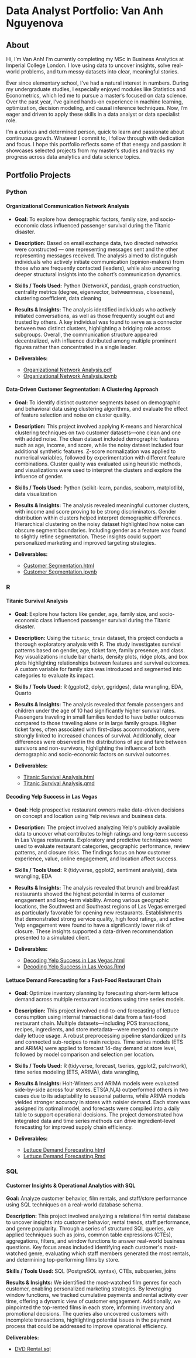 # Data Analyst Portfolio: Van Anh Nguyenova

## About

Hi, I’m Van Anh! I’m currently completing my MSc in Business Analytics at Imperial College London. I love using data to uncover insights, solve real-world problems, and turn messy datasets into clear, meaningful stories.

Ever since elementary school, I’ve had a natural interest in numbers. During my undergraduate studies, I especially enjoyed modules like Statistics and Econometrics, which led me to pursue a master’s focused on data science. Over the past year, I’ve gained hands-on experience in machine learning, optimization, decision modeling, and causal inference techniques. Now, I’m eager and driven to apply these skills in a data analyst or data specialist role.

I’m a curious and determined person, quick to learn and passionate about continuous growth. Whatever I commit to, I follow through with dedication and focus. I hope this portfolio reflects some of that energy and passion: it showcases selected projects from my master’s studies and tracks my progress across data analytics and data science topics.

## Portfolio Projects

### Python

#### Organizational Communication Network Analysis

- **Goal:**  To explore how demographic factors, family size, and socio-economic class influenced passenger survival during the Titanic disaster.

- **Description:**  Based on email exchange data, two directed networks were constructed — one representing messages sent and the other representing messages received. The analysis aimed to distinguish individuals who actively initiate communication (opinion-makers) from those who are frequently contacted (leaders), while also uncovering deeper structural insights into the cohort’s communication dynamics.

- **Skills / Tools Used:**  Python (NetworkX, pandas), graph construction, centrality metrics (degree, eigenvector, betweenness, closeness), clustering coefficient, data cleaning 

- **Results & Insights:**  The analysis identified individuals who actively initiated conversations, as well as those frequently sought out and trusted by others. A key individual was found to serve as a connector between two distinct clusters, highlighting a bridging role across subgroups. Overall, the communication structure appeared decentralized, with influence distributed among multiple prominent figures rather than concentrated in a single leader.

- **Deliverables:**
  - [Organizational Network Analysis.pdf](https://github.com/vananhngt/data-analyst-portfolio/blob/main/Organizational%20Network%20Analysis/Organizational%20Network%20Analysis.pdf)
  - [Organizational Network Analysis.ipynb](https://github.com/vananhngt/data-analyst-portfolio/blob/main/Organizational%20Network%20Analysis/Organizational%20Network%20Analysis.ipynb)


#### Data-Driven Customer Segmentation: A Clustering Approach
- **Goal:** To identify distinct customer segments based on demographic and behavioral data using clustering algorithms, and evaluate the effect of feature selection and noise on cluster quality.

- **Description:** This project involved applying K-means and hierarchical clustering techniques on two customer datasets—one clean and one with added noise. The clean dataset included demographic features such as age, income, and score, while the noisy dataset included four additional synthetic features. Z-score normalization was applied to numerical variables, followed by experimentation with different feature combinations. Cluster quality was evaluated using heuristic methods, and visualizations were used to interpret the clusters and explore the influence of gender.

- **Skills / Tools Used:** Python (scikit-learn, pandas, seaborn, matplotlib), data visualization

- **Results & Insights:** The analysis revealed meaningful customer clusters, with income and score proving to be strong discriminators. Gender distribution within clusters helped interpret demographic differences. Hierarchical clustering on the noisy dataset highlighted how noise can obscure segment boundaries. Including gender as a feature was found to slightly refine segmentation. These insights could support personalized marketing and improved targeting strategies.

- **Deliverables:**
  - [Customer Segmentation.html](https://vananhngt.github.io/data-analyst-portfolio/Customer_Segmentation.html)
  - [Customer Segmentation.ipynb](https://github.com/vananhngt/data-analyst-portfolio/blob/main/Customer%20Segmentation.ipynb)



### R

#### Titanic Survival Analysis

- **Goal:** Explore how factors like gender, age, family size, and socio-economic class influenced passenger survival during the Titanic disaster.

- **Description:** Using the `titanic_train` dataset, this project conducts a thorough exploratory analysis with R.  The study investigates survival patterns based on gender, age, ticket fare, family presence, and class. Key visualizations include bar charts, density plots, ridge plots, and box plots highlighting relationships between features and survival outcomes. A custom variable for family size was introduced and segmented into categories to evaluate its impact.

- **Skills / Tools Used:** R (ggplot2, dplyr, ggridges), data wrangling, EDA, Quarto

- **Results & Insights:** The analysis revealed that female passengers and children under the age of 10 had significantly higher survival rates. Passengers traveling in small families tended to have better outcomes compared to those traveling alone or in large family groups. Higher ticket fares, often associated with first-class accommodations, were strongly linked to increased chances of survival. Additionally, clear differences were observed in the distributions of age and fare between survivors and non-survivors, highlighting the influence of both demographic and socio-economic factors on survival outcomes.

- **Deliverables:**
  - [Titanic Survival Analysis.html](https://vananhngt.github.io/data-analyst-portfolio/Titanic-Survival-Analysis.html)
  - [Titanic Survival Analysis.qmd](https://github.com/vananhngt/data-analyst-portfolio/blob/main/Titanic%20Survival%20Analysis.qmd)


#### Decoding Yelp Success in Las Vegas

- **Goal:** Help prospective restaurant owners make data-driven decisions on concept and location using Yelp reviews and business data.

- **Description:** The project involved analyzing Yelp's publicly available data to uncover what contributes to high ratings and long-term success in Las Vegas restaurants. Exploratory and predictive techniques were used to evaluate restaurant categories, geographic performance, review patterns, and closure risks. The findings focus on how customer experience, value, online engagement, and location affect success.

- **Skills / Tools Used:** R (tidyverse, ggplot2, sentiment analysis), data wrangling, EDA

- **Results & Insights:** The analysis revealed that brunch and breakfast restaurants showed the highest potential in terms of customer engagement and long-term viability. Among various geographic locations, the Southwest and Southeast regions of Las Vegas emerged as particularly favorable for opening new restaurants. Establishments that demonstrated strong service quality, high food ratings, and active Yelp engagement were found to have a significantly lower risk of closure. These insights supported a data-driven recommendation presented to a simulated client.

- **Deliverables:**
  - [Decoding Yelp Success in Las Vegas.html](https://vananhngt.github.io/data-analyst-portfolio/Decoding_Yelp_Success_in_Las_Vegas.html)
  - [Decoding Yelp Success in Las Vegas.Rmd](https://github.com/vananhngt/data-analyst-portfolio/blob/main/Decoding%20Yelp%20Success%20in%20Las%20Vegas.Rmd)

#### Lettuce Demand Forecasting for a Fast-Food Restaurant Chain

- **Goal:** Optimize inventory planning by forecasting short-term lettuce demand across multiple restaurant locations using time series models.

- **Description:** This project involved end-to-end forecasting of lettuce consumption using internal transactional data from a fast-food restaurant chain. Multiple datasets—including POS transactions, recipes, ingredients, and store metadata—were merged to compute daily lettuce usage. A robust preprocessing pipeline standardized units and connected sub-recipes to main recipes. Time series models (ETS and ARIMA) were applied to forecast 14-day demand at store level, followed by model comparison and selection per location.

- **Skills / Tools Used:** R (tidyverse, forecast, tseries, ggplot2, patchwork), time series modeling (ETS, ARIMA), data wrangling, 

- **Results & Insights:** Holt-Winters and ARIMA models were evaluated side-by-side across four stores. ETS(A,N,A) outperformed others in two cases due to its adaptability to seasonal patterns, while ARIMA models yielded stronger accuracy in stores with noisier demand. Each store was assigned its optimal model, and forecasts were compiled into a daily table to support operational decisions. The project demonstrated how integrated data and time series methods can drive ingredient-level forecasting for improved supply chain efficiency.

- **Deliverables:**
  - [Lettuce Demand Forecasting.html](https://vananhngt.github.io/data-analyst-portfolio/Lettuce_Demand_Forecasting.html)
  - [Lettuce Demand Forecasting.Rmd](https://github.com/vananhngt/data-analyst-portfolio/blob/main/Lettuce%20Demand%20Forecasting.Rmd)


### SQL 

#### Customer Insights & Operational Analytics with SQL

**Goal:** Analyze customer behavior, film rentals, and staff/store performance using SQL techniques on a real-world database schema.

**Description:** This project involved analyzing a relational film rental database to uncover insights into customer behavior, rental trends, staff performance, and genre popularity. Through a series of structured SQL queries, we applied techniques such as joins, common table expressions (CTEs), aggregations, filters, and window functions to answer real-world business questions. Key focus areas included identifying each customer's most-watched genre, evaluating which staff members generated the most rentals, and determining top-performing films by store.

**Skills / Tools Used:** SQL (PostgreSQL syntax), CTEs, subqueries, joins

**Results & Insights:** We identified the most-watched film genres for each customer, enabling personalized marketing strategies. By leveraging window functions, we tracked cumulative payments and rental activity over time, offering a dynamic view of customer engagement. Additionally, we pinpointed the top-rented films in each store, informing inventory and promotional decisions. The queries also uncovered customers with incomplete transactions, highlighting potential issues in the payment process that could be addressed to improve operational efficiency.

**Deliverables:**
  - [DVD Rental.sql](https://github.com/vananhngt/data-analyst-portfolio/blob/main/DVD%20Rental.sql)



